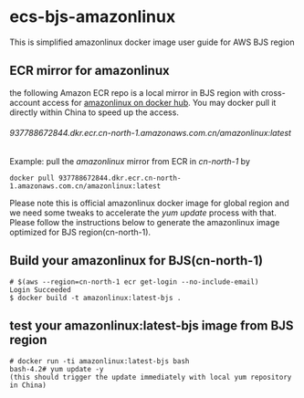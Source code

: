 # ecs-bjs-amazonlinux
This is simplified amazonlinux docker image user guide for AWS BJS region



## ECR mirror for amazonlinux

the following Amazon ECR repo is a local mirror in BJS region with cross-account access  for [amazonlinux on docker hub](https://hub.docker.com/_/amazonlinux/). You may docker pull it directly within China to speed up the access.

###### 937788672844.dkr.ecr.cn-north-1.amazonaws.com.cn/amazonlinux:latest

Example: pull the *amazonlinux* mirror from ECR in *cn-north-1* by

```
docker pull 937788672844.dkr.ecr.cn-north-1.amazonaws.com.cn/amazonlinux:latest
```

Please note this is official amazonlinux docker image for global region and we need some tweaks to accelerate the *yum update* process with that.  Please follow the instructions below to generate the amazonlinux image optimized for BJS region(cn-north-1).

## Build your amazonlinux for BJS(cn-north-1)

```
# $(aws --region=cn-north-1 ecr get-login --no-include-email)
Login Succeeded
$ docker build -t amazonlinux:latest-bjs .
```



## test your amazonlinux:latest-bjs image from BJS region

```
# docker run -ti amazonlinux:latest-bjs bash
bash-4.2# yum update -y
(this should trigger the update immediately with local yum repository in China)
```

